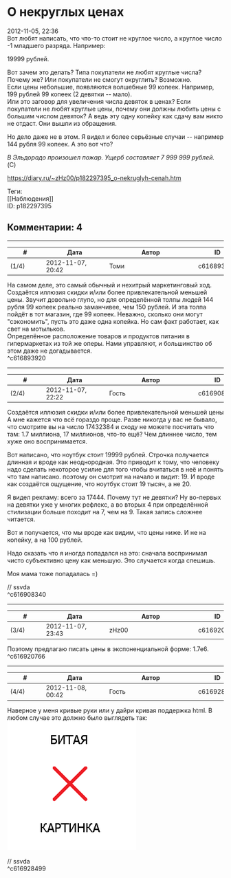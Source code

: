 О некруглых ценах
=================

  
2012-11-05, 22:36  
 Вот любят написать, что что-то стоит не круглое число, а круглое число -1 младшего разряда. Например:   
   
 19999 рублей.   
   
 Вот зачем это делать? Типа покупатели не любят круглые числа? Почему же? Или покупатели не смогут округлить? Возможно.   
 Если цены небольшие, появляются волшебные 99 копеек. Например, 199 рублей 99 копеек (2 девятки -- мало).   
 Или это заговор для увеличения числа девяток в ценах? Если покупатели не любят круглые цены, почему они должны любить цены с большим числом девяток? А ведь эту одну копейку как сдачу вам никто не отдаст. Они вышли из обращения.   
   
 Но дело даже не в этом. Я видел и более серьёзные случаи -- например 144 рубля 99 копеек. А это вот что?   
   
  *В Эльдорадо произошел пожар. Ущерб составляет 7 999 999 рублей.*    
 (C)   
  
<https://diary.ru/~zHz00/p182297395_o-nekruglyh-cenah.htm>  
  
Теги:  
[[Наблюдения]]  
ID: p182297395  


Комментарии: 4
--------------

  


---



|         #         |              Дата              |                     Автор                     |           ID           |
| --- | --- | --- | --- |
| (1/4) | 2012-11-07, 20:42 | Томи | c616893920 |

  
 На самом деле, это самый обычный и нехитрый маркетинговый ход. Создаётся иллюзия скидки и/или более привлекательной меньшей цены. Звучит довольно глупо, но для определённой толпы людей 144 рубля 99 копеек реально заманчивее, чем 150 рублей. И эта толпа пойдёт в тот магазин, где 99 копеек. Неважно, сколько они могут "сэкономить", пусть это даже одна копейка. Но сам факт работает, как свет на мотыльков.   
 Определённое расположение товаров и продуктов питания в гипермаркетах из той же оперы. Нами управляют, и большинство об этом даже не догадывается.   
 ^c616893920

---



|         #         |              Дата              |                     Автор                     |           ID           |
| --- | --- | --- | --- |
| (2/4) | 2012-11-07, 22:22 | Гость | c616908340 |

  
  Создаётся иллюзия скидки и/или более привлекательной меньшей цены    
 А мне кажется что всё гораздо проще. Разве никогда у вас не бывало, что смотрите вы на число 17432384 и сходу не можете посчитать что там: 1.7 миллиона, 17 миллионов, что-то ещё? Чем длиннее число, тем хуже оно воспринимается.   
   
 Вот написано, что ноутбук стоит 19999 рублей. Строчка получается длинная и вроде как неоднородная. Это приводит к тому, что человеку надо сделать некоторое усилие для того чтобы вчитаться в неё и понять что там написано. поэтому он смотрит на начало и видит: 19. И вроде как создаётся ощущение, что ноутбук стоит 19 тысяч, а не 20.   
   
 Я видел рекламу: всего за 17444. Почему тут не девятки? Ну во-первых на девятки уже у многих рефлекс, а во вторых 4 при определённой стилизации больше походит на 7, чем на 9. Такая запись сложнее читается.   
   
 Вот и получается, что мы вроде как видим, что цены ниже. И не на копейку, а на 100 рублей.   
   
 Надо сказать что я иногда попадался на это: сначала воспринимал чисто субъективно цену как меньшую. Это случается когда спешишь.   
   
 Моя мама тоже попадалась =)   
   
 // ssvda   
 ^c616908340

---



|         #         |              Дата              |                     Автор                     |           ID           |
| --- | --- | --- | --- |
| (3/4) | 2012-11-07, 23:43 | zHz00 | c616920766 |

  
 Поэтому предлагаю писать цены в экспоненциальной форме: 1.7е6.   
 ^c616920766

---



|         #         |              Дата              |                     Автор                     |           ID           |
| --- | --- | --- | --- |
| (4/4) | 2012-11-08, 00:42 | Гость | c616928499 |

  
 Наверное у меня кривые руки или у дайри кривая поддержка html. В любом случае это должно было выглядеть так: ![](pics/126i.png)   
   
 // ssvda   
 ^c616928499